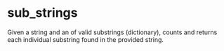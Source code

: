 # sub_strings
Given a string and an of valid substrings (dictionary), counts and returns each individual substring found in the provided string.

